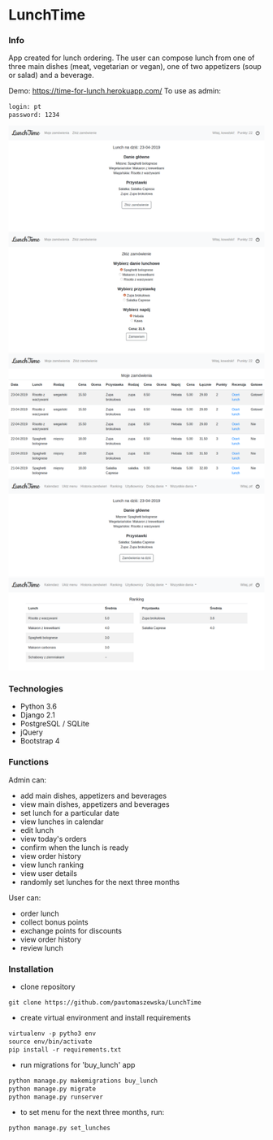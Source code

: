 # LunchTime

### Info
App created for lunch ordering. The user can compose lunch from one of three main dishes (meat, vegetarian or vegan), one of two appetizers (soup or salad) and a beverage.

Demo: https://time-for-lunch.herokuapp.com/
To use as admin:
```
login: pt
password: 1234
```

 ![user_main](./images/user_main.png)
 ![user_makeorder](./images/user_makeorder.png)
 ![user_orders](./images/user_orders.png)
 ![admin_main](./images/admin_main.png)
 ![admin_ranking](./images/admin_ranking.png)

### Technologies
* Python 3.6 
* Django 2.1 
* PostgreSQL / SQLite
* jQuery
* Bootstrap 4

### Functions
Admin can:
* add main dishes, appetizers and beverages
* view main dishes, appetizers and beverages
* set lunch for a particular date
* view lunches in calendar
* edit lunch
* view today's orders
* confirm when the lunch is ready
* view order history
* view lunch ranking
* view user details
* randomly set lunches for the next three months

User can:
* order lunch
* collect bonus points
* exchange points for discounts
* view order history
* review lunch

### Installation
* clone repository
```
git clone https://github.com/pautomaszewska/LunchTime
```
* create virtual environment and install requirements
```
virtualenv -p pytho3 env
source env/bin/activate
pip install -r requirements.txt
```
* run migrations for 'buy_lunch' app
```
python manage.py makemigrations buy_lunch
python manage.py migrate
python manage.py runserver
```
* to set menu for the next three months, run:
```
python manage.py set_lunches
```


